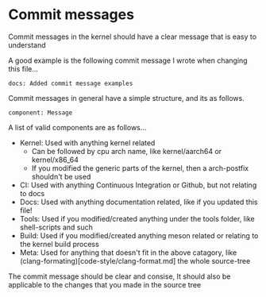 # Commit messages

Commit messages in the kernel should have a clear message that is easy to understand

A good example is the following commit message I wrote when changing this file...

```
docs: Added commit message examples
```

Commit messages in general have a simple structure, and its as follows.

```
component: Message
```

A list of valid components are as follows...

- Kernel: Used with anything kernel related
	- Can be followed by cpu arch name, like kernel/aarch64 or kernel/x86_64
	- If you modified the generic parts of the kernel, then a arch-postfix shouldn't be used
- CI: Used with anything Continuous Integration or Github, but not relating to docs
- Docs: Used with anything documentation related, like if you updated this file!
- Tools: Used if you modified/created anything under the tools folder, like shell-scripts and such
- Build: Used if you modified/created anything meson related or relating to the kernel build process
- Meta: Used for anything that doesn't fit in the above catagory, like (clang-formating)[code-style/clang-format.md] the whole source-tree

The commit message should be clear and consise, It should also be applicable to the changes that you made in the source tree

